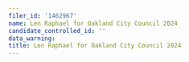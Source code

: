 ```yaml
---
filer_id: '1462967'
name: Len Raphael for Oakland City Council 2024
candidate_controlled_id: ''
data_warning: 
title: Len Raphael for Oakland City Council 2024
---
```

